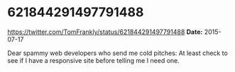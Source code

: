 # 621844291497791488
https://twitter.com/TomFrankly/status/621844291497791488
**Date:** 2015-07-17

Dear spammy web developers who send me cold pitches: At least check to see if I have a responsive site before telling me I need one.
